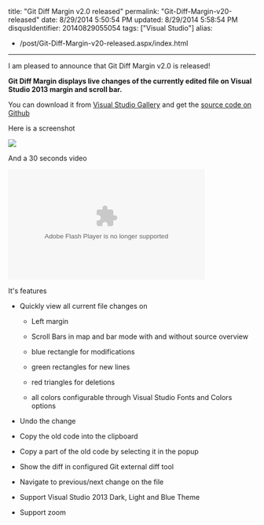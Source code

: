 title: "Git Diff Margin v2.0 released"
permalink: "Git-Diff-Margin-v20-released"
date: 8/29/2014 5:50:54 PM
updated: 8/29/2014 5:58:54 PM
disqusIdentifier: 20140829055054
tags: ["Visual Studio"]
alias:
 - /post/Git-Diff-Margin-v20-released.aspx/index.html
---
I am pleased to announce that Git Diff Margin v2.0 is released!

**Git Diff Margin displays live changes of the currently edited file on Visual Studio 2013 margin and scroll bar.**
<!-- more -->

You can download it from [Visual Studio Gallery](http://visualstudiogallery.msdn.microsoft.com/cf49cf30-2ca6-4ea0-b7cc-6a8e0dadc1a8) and get the [source code on Github](https://github.com/laurentkempe/GitDiffMargin)

Here is a screenshot

![](https://farm6.staticflickr.com/5584/14880092457_abbc10be17_o.png)

And a 30 seconds video

<object type="application/x-shockwave-flash" width="400" height="225" data="https://www.flickr.com/apps/video/stewart.swf" classid="clsid:D27CDB6E-AE6D-11cf-96B8-444553540000">

<embed type="application/x-shockwave-flash" src="https://www.flickr.com/apps/video/stewart.swf" bgcolor="#000000" allowfullscreen="true" flashvars="intl_lang=en-US&photo_secret=9eaafc61f6&photo_id=14879945429" width="400" height="225"></object>

It's features

*   Quickly view all current file changes on      

    *   Left margin 
    *   Scroll Bars in map and bar mode with and without source overview          

    *   blue rectangle for modifications 
    *   green rectangles for new lines 
    *   red triangles for deletions 
    *   all colors configurable through Visual Studio Fonts and Colors options           
*   Undo the change 
*   Copy the old code into the clipboard 
*   Copy a part of the old code by selecting it in the popup 
*   Show the diff in configured Git external diff tool 
*   Navigate to previous/next change on the file 
*   Support Visual Studio 2013 Dark, Light and Blue Theme 
*   Support zoom 
